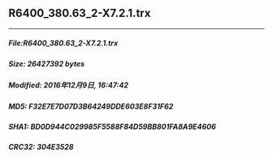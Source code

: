 ## R6400_380.63_2-X7.2.1.trx
 * * *
##### File:R6400_380.63_2-X7.2.1.trx
##### Size: 26427392 bytes
##### Modified: 2016年12月9日, 16:47:42
##### MD5: F32E7E7D07D3B64249DDE603E8F31F62
##### SHA1: BD0D944C029985F5588F84D59BB801FA8A9E4606
##### CRC32: 304E3528